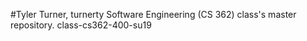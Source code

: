 #Tyler Turner, turnerty
Software Engineering (CS 362) class's master repository.
class-cs362-400-su19
